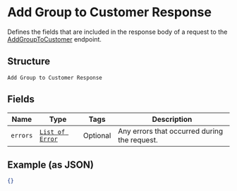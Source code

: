 
# Add Group to Customer Response

Defines the fields that are included in the response body of
a request to the [AddGroupToCustomer](#endpoint-addgrouptocustomer) endpoint.

## Structure

`Add Group to Customer Response`

## Fields

| Name | Type | Tags | Description |
|  --- | --- | --- | --- |
| `errors` | [`List of Error`](/doc/models/error.md) | Optional | Any errors that occurred during the request. |

## Example (as JSON)

```json
{}
```


